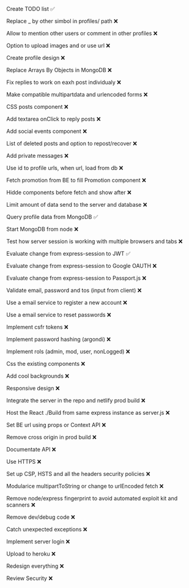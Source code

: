 Create TODO list ✅  

Replace _ by other simbol in profiles/ path ❌    

Allow to mention other users or comment in other profiles ❌  

Option to upload images and or use url ❌  

Create profile design ❌

Replace Arrays By Objects in MongoDB ❌  

Fix replies to work on eaxh post individualy ❌  

Make compatible multipartdata and urlencoded forms  ❌  

CSS posts component ❌ 

Add textarea onClick to reply posts ❌   

Add social events component ❌  

List of deleted posts and option to repost/recover ❌  

Add private messages ❌  

Use id to profile urls, when url, load from db ❌

Fetch promotion from BE to fill Promotion component ❌  

Hidde components before fetch and show after ❌  

Limit amount of data send to the server and database ❌  

Query profile data from MongoDB ✅   

Start MongoDB from node ❌  

Test how server session is working with multiple browsers and tabs ❌  

Evaluate change from express-session to JWT ✅   

Evaluate change from express-session to Google OAUTH ❌  

Evaluate change from express-session to Passport.js ❌  

Validate email, password and tos (input from client) ❌  
 
Use a email service to register a new account ❌   
  
Use a email service to reset passwords ❌  
  
Implement csfr tokens ❌   

Implement password hashing (argondi) ❌  

Implement rols (admin, mod, user, nonLogged) ❌   
  
Css the existing components ❌  

Add cool backgrounds ❌  
  
Responsive design ❌   
  
Integrate the server in the repo and netlify prod build ❌   

Host the React ./Build from same express instance as server.js ❌   

Set BE url using props or Context API  ❌  

Remove cross origin in prod build ❌  

Documentate API ❌  

Use HTTPS ❌  

Set up CSP, HSTS and all the headers security policies ❌  

Modularice multipartToString or change to urlEncoded fetch ❌  

Remove node/express fingerprint to avoid automated exploit kit and scanners ❌  

Remove dev/debug code ❌   

Catch unexpected exceptions ❌  

Implement server login ❌  

Upload to heroku ❌  

Redesign everything ❌  

Review Security ❌   
